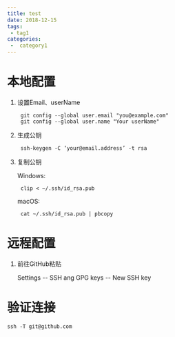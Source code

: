 ```yaml
---
title: test
date: 2018-12-15
tags:
 - tag1
categories:
 -  category1
---
```


# 本地配置

1. 设置Email、userName

        git config --global user.email "you@example.com"  
        git config --global user.name "Your userName"

1. 生成公钥

        ssh-keygen -C ‘your@email.address’ -t rsa

2. 复制公钥

    Windows:

        clip < ~/.ssh/id_rsa.pub

        
    macOS:

        cat ~/.ssh/id_rsa.pub | pbcopy

# 远程配置

1. 前往GitHub粘贴

    Settings -- SSH ang GPG keys -- New SSH key

# 验证连接

    ssh -T git@github.com

